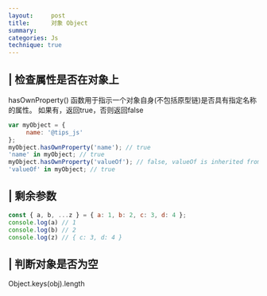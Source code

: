 ```yaml
---
layout:     post
title:      对象 Object
summary: 
categories: Js
technique: true
---
```


## | 检查属性是否在对象上 

hasOwnProperty() 函数用于指示一个对象自身(不包括原型链)是否具有指定名称的属性。
如果有，返回true，否则返回false

```javascript
var myObject = {
     name: '@tips_js'
};
myObject.hasOwnProperty('name'); // true
'name' in myObject; // true
myObject.hasOwnProperty('valueOf'); // false, valueOf is inherited from the prototype chain
'valueOf' in myObject; // true
```


## | 剩余参数 

```javascript
const { a, b, ...z } = { a: 1, b: 2, c: 3, d: 4 };
console.log(a) // 1
console.log(b) // 2
console.log(z) // { c: 3, d: 4 }
```

## | 判断对象是否为空           
Object.keys(obj).length  


